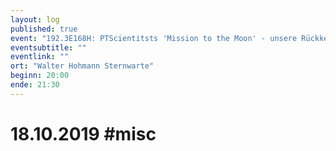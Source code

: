 ```yaml
---
layout: log
published: true
event: "192.3E168H: PTScientitsts 'Mission to the Moon' - unsere Rückkehr zu Apollo 17"
eventsubtitle: ""
eventlink: ""
ort: "Walter Hohmann Sternwarte"
beginn: 20:00
ende: 21:30
---
```


# 18.10.2019 #misc
